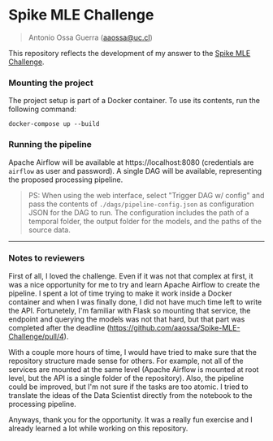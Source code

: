 # Spike MLE Challenge

> Antonio Ossa Guerra (aaossa@uc.cl)

This repository reflects the development of my answer to the [Spike MLE Challenge](https://github.com/SpikeLab-CL/ml-engineer-challenge).


### Mounting the project

The project setup is part of a Docker container. To use its contents, run the following command:

```raw
docker-compose up --build
```


### Running the pipeline

Apache Airflow will be available at https://localhost:8080 (credentials are `airflow` as user and password). A single DAG will be available, representing the proposed processing pipeline.

> PS: When using the web interface, select "Trigger DAG w/ config" and pass the contents of `./dags/pipeline-config.json` as configuration JSON for the DAG to run. The configuration includes the path of a temporal folder, the output folder for the models, and the paths of the source data.


---

### Notes to reviewers

First of all, I loved the challenge. Even if it was not that complex at first, it was a nice opportunity for me to try and learn Apache Airflow to create the pipeline. I spent a lot of time trying to make it work inside a Docker container and when I was finally done, I did not have much time left to write the API. Fortunetely, I'm familiar with Flask so mounting that service, the endpoint and querying the models was not that hard, but that part was completed after the deadline (https://github.com/aaossa/Spike-MLE-Challenge/pull/4).

With a couple more hours of time, I would have tried to make sure that the repository structure made sense for others. For example, not all of the services are mounted at the same level (Apache Airflow is mounted at root level, but the API is a single folder of the repository). Also, the pipeline could be improved, but I'm not sure if the tasks are too atomic. I tried to translate the ideas of the Data Scientist directly from the notebook to the processing pipeline.

Anyways, thank you for the opportunity. It was a really fun exercise and I already learned a lot while working on this repository.
